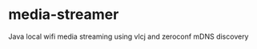 media-streamer
==============

Java local wifi media streaming using vlcj and zeroconf mDNS discovery
